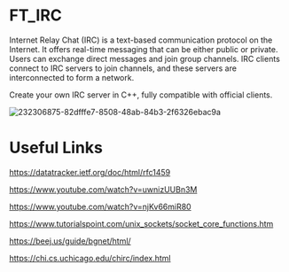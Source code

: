 # FT_IRC
Internet Relay Chat (IRC) is a text-based communication protocol on the Internet. It offers real-time messaging that can be either public or private. Users can exchange direct messages and join group channels. IRC clients connect to IRC servers to join channels, and these servers are interconnected to form a network.

Create your own IRC server in C++, fully compatible with official clients.

![232306875-82dfffe7-8508-48ab-84b3-2f6326ebac9a](https://github.com/Uchimann/ft_irc/assets/101213607/39be61f7-201e-4181-afc0-baed3d508487)


# Useful Links

https://datatracker.ietf.org/doc/html/rfc1459

https://www.youtube.com/watch?v=uwnizUUBn3M

https://www.youtube.com/watch?v=njKv66miR80

https://www.tutorialspoint.com/unix_sockets/socket_core_functions.htm

https://beej.us/guide/bgnet/html/

https://chi.cs.uchicago.edu/chirc/index.html
